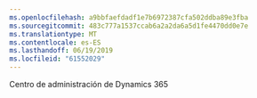 ```yaml
---
ms.openlocfilehash: a9bbfaefdadf1e7b6972387cfa502ddba89e3fba
ms.sourcegitcommit: 483c777a1537ccab6a2a2da6a5d1fe4470dd0e7e
ms.translationtype: MT
ms.contentlocale: es-ES
ms.lasthandoff: 06/19/2019
ms.locfileid: "61552029"
---
```

Centro de administración de Dynamics 365
